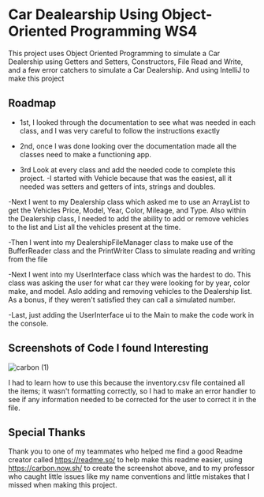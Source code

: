 
# Car Dealearship Using Object-Oriented Programming WS4
This project uses Object Oriented Programming to simulate a Car Dealership using Getters and Setters, Constructors, File Read and Write, and a few error catchers to simulate a Car Dealership. And using IntelliJ to make this project 


## Roadmap

- 1st, I looked through the documentation to see what was needed in each class, and I was very careful to follow the instructions exactly 

- 2nd, once I was done looking over the documentation made all the classes need to make a functioning app. 

- 3rd Look at every class and add the needed code to complete this project.
-I started with Vehicle because that was the easiest, all it needed was setters and getters of ints, strings and doubles.

-Next I went to my Dealership class which asked me to use an ArrayList to get the Vehicles Price, Model, Year, Color, Mileage, and Type. Also within the Dealership class, I needed to add the ability to add or remove vehicles to the list and List all the vehicles present at the time.

-Then I went into my DealershipFileManager class to make use of the BufferReader class and the  PrintWriter Class to simulate reading and writing from the file

-Next I went into my UserInterface class which was the hardest to do. This class was asking the user for what car they were looking for by year, color make, and model. Aslo adding and removing vehicles to the Dealership list. As a bonus, if they weren't satisfied they can call a simulated number.

-Last, just adding the UserInterface ui to the Main to make the code work in the console. 




## Screenshots of Code I found Interesting 


![carbon (1)](https://github.com/user-attachments/assets/96b6583b-9412-4923-b8ba-57c7695804e1)

I had to learn how to use this because the inventory.csv file contained all the items; it wasn't formatting correctly, so I had to make an error handler to see if any information needed to be corrected for the user to correct it in the file.

## Special Thanks 

Thank you to one of my teammates who helped me find a good Readme creator called https://readme.so/ to help make this readme easier, using https://carbon.now.sh/ to create the screenshot above, and to my professor who caught little issues like my name conventions and little mistakes that I missed when making this project.
